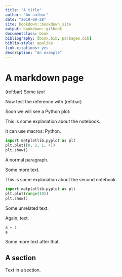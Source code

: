 ```yaml
---
title: "A title"
author: "An author"
date: "2019-09-28"
site: bookdown::bookdown_site
output: bookdown::gitbook
documentclass: book
bibliography: [book.bib, packages.bib]
biblio-style: apalike
link-citations: yes
description: "An example"
---
```


# A markdown page

(ref:bar) Some *text*

Now test the reference with (ref:bar)

Soon we will see a Python plot:

<!--- nb:first_notebook -->

This is some explanation about the notebook.

It can use macros: Python.


``` python
import matplotlib.pyplot as plt
plt.plot([0, 2, 1, 4])
plt.show()
```

A normal paragraph.

<!--- nb:end -->

Some more text.

<!--- nb:second_notebook -->

This is some explanation about the second notebook.


``` python
import matplotlib.pyplot as plt
plt.plot(range(10))
plt.show()
```

Some unrelated text.

<!---

Stuff in a comment. -->

Again, text.

``` python
a = 1
a
```

<!--- nb:end -->

Some more text after that.

## A section

Text in a section.
